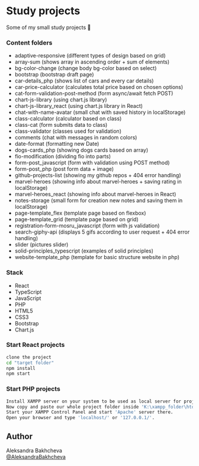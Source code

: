 # Study projects

Some of my small study projects 📖

### Content folders

- adaptive-responsive (different types of design based on grid)
- array-sum (shows array in ascending order + sum of elements)
- bg-color-change (change body bg-color based on select)
- bootstrap (bootstrap draft page)
- car-details_php (shows list of cars and every car details)
- car-price-calculator (calculates total price based on chosen options)
- cat-form-validation-post-method (form async/await fetch POST)
- chart-js-library (using chart.js library)
- chart-js-library_react (using chart.js library in React)
- chat-with-name-avatar (small chat with saved history in localStorage)
- class-calculator (calculator based on class)
- class-cat (form submits data to class)
- class-validator (classes used for validation)
- comments (chat with messages in random colors)
- date-format (formatting new Date)
- dogs-cards_php (showing dogs cards based on array)
- fio-modification (dividing fio into parts)
- form-post_javascript (form with validation using POST method)
- form-post_php (post form data + image)
- github-projects-list (showing my github repos + 404 error handling)
- marvel-heroes (showing info about marvel-heroes + saving rating in localStorage)
- marvel-heroes_react (showing info about marvel-heroes in React)
- notes-storage (small form for creation new notes and saving them in localStorage)
- page-template_flex (template page based on flexbox)
- page-template_grid (template page based on grid)
- registration-form-mosru_javascript (form with js validation)
- search-giphy-api (displays 5 gifs according to user request + 404 error handling)
- slider (pictures slider)
- solid-principles_typescript (examples of solid principles)
- website-template_php (template for basic structure website in php)

### Stack

- React
- TypeScript
- JavaScript
- PHP
- HTML5
- CSS3
- Bootstrap
- Chart.js

### Start React projects

```bash
clone the project
cd "target folder"
npm install
npm start
```

### Start PHP projects

```bash
Install XAMPP server on your system to be used as local server for project (lets say you installed it in 'K:\xampp_folder' folder)
Now copy and paste our whole project folder inside 'K:\xampp_folder\htdocs'
Start your XAMPP Control Panel and start 'Apache' server there.
Open your browser and type 'localhost/' or '127.0.0.1/'.
```

## Author

Aleksandra Bakhcheva<br>
[@AleksandraBakhcheva](https://github.com/AleksandraBakhcheva)
